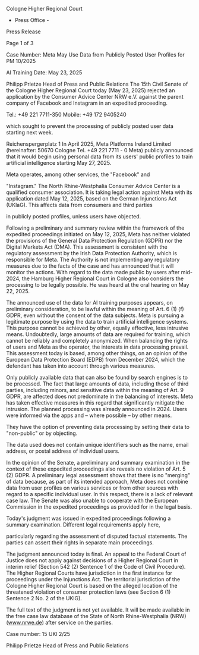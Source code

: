 Cologne Higher Regional Court
- Press Office -

Press Release

Page 1 of 3

Case Number:
Meta May Use Data from Publicly Posted User Profiles for PM 10/2025

AI Training Date: May 23, 2025

Philipp Prietze
Head of Press and Public Relations
The 15th Civil Senate of the Cologne Higher Regional Court today (May 23, 2025) rejected an application by the Consumer Advice Center NRW e.V. against the parent company of Facebook and Instagram in an expedited proceeding.

Tel.: +49 221 7711-350
Mobile: +49 172 9405240

which sought to prevent the processing of publicly posted user data starting next week.

Reichenspergerplatz 1
In April 2025, Meta Platforms Ireland Limited (hereinafter: 50670 Cologne
Tel. +49 221 7711 - 0
Meta) publicly announced that it would begin using personal data from its users' public profiles to train artificial intelligence starting May 27, 2025.

Meta operates, among other services, the "Facebook" and

"Instagram." The North Rhine-Westphalia Consumer Advice Center is a qualified consumer association. It is taking legal action against Meta with its application dated May 12, 2025, based on the German Injunctions Act (UKlaG). This affects data from consumers and third parties

in publicly posted profiles, unless users have objected.

Following a preliminary and summary review within the framework of the expedited proceedings initiated on May 12, 2025, Meta has neither violated the provisions of the General Data Protection Regulation (GDPR) nor the Digital Markets Act (DMA). This assessment is consistent with the regulatory assessment by the Irish Data Protection Authority, which is responsible for Meta. The Authority is not implementing any regulatory measures due to the facts of the case and has announced that it will monitor the actions. With regard to the data made public by users after mid-2024, the Hamburg Higher Regional Court in Cologne also considers the processing to be legally possible. He was heard at the oral hearing on May 22, 2025.

The announced use of the data for AI training purposes appears, on preliminary consideration, to be lawful within the meaning of Art. 6 (1) (f) GDPR, even without the consent of the data subjects. Meta is pursuing a legitimate purpose by using the data to train artificial intelligence systems. This purpose cannot be achieved by other, equally effective, less intrusive means. Undoubtedly, large amounts of data are required for training, which cannot be reliably and completely anonymized. When balancing the rights of users and Meta as the operator, the interests in data processing prevail. This assessment today is based, among other things, on an opinion of the European Data Protection Board (EDPB) from December 2024, which the defendant has taken into account through various measures.

Only publicly available data that can also be found by search engines is to be processed. The fact that large amounts of data, including those of third parties, including minors, and sensitive data within the meaning of Art. 9 GDPR, are affected does not predominate in the balancing of interests. Meta has taken effective measures in this regard that significantly mitigate the intrusion. The planned processing was already announced in 2024. Users were informed via the apps and – where possible – by other means.

They have the option of preventing data processing by setting their data to "non-public" or by objecting.

The data used does not contain unique identifiers such as the name, email address, or postal address of individual users.

In the opinion of the Senate, a preliminary and summary examination
in the context of these expedited proceedings also reveals no violation of Art. 5 (2) GDPR. A preliminary legal assessment shows that there is no "merging" of data because, as part of its intended approach, Meta does not combine data from user profiles on various services or from other sources with regard to a specific individual user. In this respect, there is a lack of relevant case law. The Senate was also unable to cooperate with the European Commission in the expedited proceedings as provided for in the legal basis.

Today's judgment was issued in expedited proceedings following a summary examination. Different legal requirements apply here,

particularly regarding the assessment of disputed factual statements. The parties can assert their rights in separate main proceedings.

The judgment announced today is final. An appeal to the Federal Court of Justice does not apply against decisions of a Higher Regional Court in interim relief (Section 542 (2) Sentence 1 of the Code of Civil Procedure). The Higher Regional Courts have jurisdiction in the first instance for proceedings under the Injunctions Act. The territorial jurisdiction of the Cologne Higher Regional Court is based on the alleged location of the threatened violation of consumer protection laws (see Section 6 (1) Sentence 2 No. 2 of the UKlG).

The full text of the judgment is not yet available. It will be made available in the free case law database of the State of North Rhine-Westphalia (NRW) (www.nrwe.de) after service on the parties.

Case number: 15 UKl 2/25

Philipp Prietze
Head of Press and Public Relations
